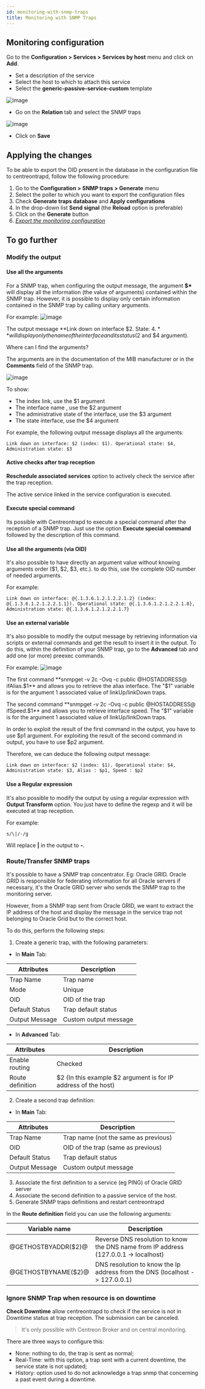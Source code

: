 ```yaml
---
id: monitoring-with-snmp-traps
title: Monitoring with SNMP Traps
---
```


## Monitoring configuration

Go to the **Configuration > Services > Services by host** menu and click on **Add**.

* Set a description of the service
* Select the host to which to attach this service
* Select the **generic-passive-service-custom** template

![image](../../assets/monitoring-resources/passive-monitoring/06createpassiveservice.png)

* Go on the **Relation** tab and select the SNMP traps

![image](../../assets/monitoring-resources/passive-monitoring/06servicetrapsrelation.png)

* Click on **Save**

## Applying the changes

To be able to export the OID present in the database in the configuration file to centreontrapd, follow the following procedure:

1. Go to the **Configuration > SNMP traps > Generate** menu
2. Select the poller to which you want to export the configuration files
3. Check **Generate traps database** and **Apply configurations**
4. In the drop-down list **Send signal** (the **Reload** option is preferable)
5. Click on the **Generate** button
6. *[Export the monitoring configuration](../monitoring-servers/deploying-a-configuration.md)*

## To go further

### Modify the output

#### Use all the arguments

For a SNMP trap, when configuring the output message, the argument **$\*** will display all the information (the value of
arguments) contained within the SNMP trap. However, it is possible to display only certain information contained in the
SNMP trap by calling unitary arguments.

For example:
![image](../../assets/monitoring-resources/passive-monitoring/06servicetrapsrelation.png)

The output message **Link down on interface $2. State: $4.** will display only the name of the interface and its status
($2 and $4 argument).

Where can I find the arguments?

The arguments are in the documentation of the MIB manufacturer or in the **Comments** field of the SNMP trap.

![image](../../assets/monitoring-resources/passive-monitoring/klinkcomment.png)

To show:

* The index link, use the $1 argument
* The interface name , use the $2 argument
* The administrative state of the interface, use the $3 argument
* The state interface, use the $4 argument

For example, the following output message displays all the arguments:

``` shell
Link down on interface: $2 (index: $1). Operational state: $4, Administration state: $3
```

#### Active checks after trap reception

**Reschedule associated services** option to actively check the service after the trap reception.

The active service linked in the service configuration is executed.

#### Execute special command

Its possible with Centreontrapd to execute a special command after the reception of a SNMP trap. Just use the option
**Execute special command** followed by the description of this command.

#### Use all the arguments (via OID)

It's also possible to have directly an argument value without knowing arguments order ($1, $2, $3, etc.). to do this,
use the complete OID number of needed arguments.

For example:

``` shell
Link down on interface: @{.1.3.6.1.2.1.2.2.1.2} (index: @{.1.3.6.1.2.1.2.2.1.1}). Operational state: @{.1.3.6.1.2.1.2.2.1.8}, Administration state: @{.1.3.6.1.2.1.2.2.1.7}
```

#### Use an external variable

It's also possible to modify the output message by retrieving information via scripts or external commands and get the
result to insert it in the output.
To do this, within the definition of your SNMP trap, go to the **Advanced** tab and add one (or more) preexec commands.

For example:
![image](../../assets/monitoring-resources/passive-monitoring/kpreexec.png)

The first command **snmpget -v 2c -Ovq -c public @HOSTADDRESS@ ifAlias.$1** and allows you to retrieve the alias
interface. The "$1" variable is for the argument 1 associated value of linkUp/linkDown traps.

The second command **snmpget -v 2c -Ovq -c public @HOSTADDRESS@ ifSpeed.$1** and allows you to retrieve interface speed.
The "$1" variable is for the argument 1 associated value of linkUp/linkDown traps.

In order to exploit the result of the first command in the output, you have to use $p1 argument. For exploiting the
result of the second command in output, you have to use $p2 argument.

Therefore, we can deduce the following output message:

``` shell
Link down on interface: $2 (index: $1). Operational state: $4, Administration state: $3, Alias : $p1, Speed : $p2
```

#### Use a Regular expression

It's also possible to modify the output by using a regular expression with **Output Transform** option. You just have
to define the regexp and it will be executed at trap reception.

For example:

``` shell
s/\|/-/g
```

Will replace **|** in the output to **-**.

### Route/Transfer SNMP traps

It's possible to have a SNMP trap concentrator. Eg: Oracle GRID.
Oracle GRID is responsible for federating information for all Oracle servers if necessary, it's the Oracle GRID server who sends the SNMP trap to the monitoring server.

However, from a SNMP trap sent from Oracle GRID, we want to extract the IP address of the host and display the message in the service trap not belonging to Oracle Grid but to the correct host.

To do this, perform the following steps:

1. Create a generic trap, with the following parameters:

* In **Main** Tab:

| Attributes     | Description           |
| -------------- | --------------------- |
| Trap Name      | Trap name             |
| Mode           | Unique                |
| OID            | OID of the trap       |
| Default Status | Trap default status   |
| Output Message | Custom output message |

* In **Advanced** Tab:

| Attributes       | Description                                                    |
| ---------------- | -------------------------------------------------------------- |
| Enable routing   | Checked                                                        |
| Route definition | $2 (In this example $2 argument is for IP address of the host) |

2. Create a second trap definition:

* In **Main** Tab:

| Attributes     | Description                          |
| -------------- | ------------------------------------ |
| Trap Name      | Trap name (not the same as previous) |
| OID            | OID of the trap (same as previous)   |
| Default Status | Trap default status                  |
| Output Message | Custom output message                |

3. Associate the first definition to a service (eg PING) of Oracle GRID server
4. Associate the second definition to a passive service of the host.
5. Generate SNMP traps definitions and restart centreontrapd

In the **Route definition** field you can use the following arguments:

| Variable name       | Description                                                                           |
| ------------------- | ------------------------------------------------------------------------------------- |
| @GETHOSTBYADDR($2)@ | Reverse DNS resolution to know the DNS name from IP address (127.0.0.1 -\> localhost) |
| @GETHOSTBYNAME($2)@ | DNS resolution to know the Ip address from the DNS (localhost -\> 127.0.0.1)          |

### Ignore SNMP Trap when resource is on downtime

**Check Downtime** allow centreontrapd to check if the service is not in Downtime status at trap reception. The
submission can be canceled.

> It's only possible with Centreon Broker and on central monitoring.

There are three ways to configure this:

* None: nothing to do, the trap is sent as normal;
* Real-Time: with this option, a trap sent with a current downtime, the service state is not updated;
* History: option used to do not acknowledge a trap snmp that concerning a past event during a downtime.